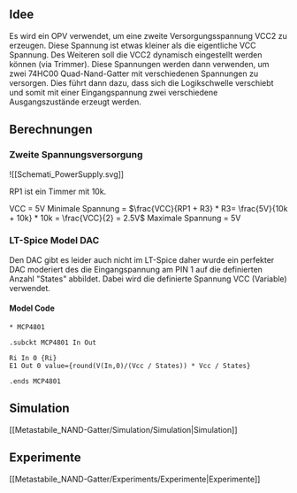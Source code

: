 ## Idee

Es wird ein OPV verwendet, um eine zweite Versorgungsspannung VCC2 zu erzeugen. Diese Spannung ist etwas kleiner als die eigentliche VCC Spannung. Des Weiteren soll die VCC2  dynamisch eingestellt werden können (via Trimmer).
Diese Spannungen werden dann verwenden, um zwei 74HC00 Quad-Nand-Gatter mit verschiedenen Spannungen zu versorgen. Dies führt dann dazu, dass sich die Logikschwelle verschiebt und somit mit einer Eingangspannung zwei verschiedene Ausgangszustände erzeugt werden. 

## Berechnungen

### Zweite Spannungsversorgung

![[Schemati_PowerSupply.svg]]

RP1 ist ein Timmer mit 10k.

VCC = 5V
Minimale Spannung = $\frac{VCC}{RP1 + R3} * R3= \frac{5V}{10k + 10k} * 10k = \frac{VCC}{2} = 2.5V$ 
Maximale Spannung = 5V


### LT-Spice Model DAC

Den DAC gibt es leider auch nicht im LT-Spice daher wurde ein perfekter DAC moderiert des die Eingangspannung am PIN 1 auf die definierten Anzahl "States" abbildet. Dabei wird die definierte Spannung VCC (Variable) verwendet.

#### Model Code

```
* MCP4801

.subckt MCP4801 In Out

Ri In 0 {Ri}
E1 Out 0 value={round(V(In,0)/(Vcc / States)) * Vcc / States}

.ends MCP4801
```

## Simulation

[[Metastabile_NAND-Gatter/Simulation/Simulation|Simulation]]

## Experimente

[[Metastabile_NAND-Gatter/Experiments/Experimente|Experimente]]

